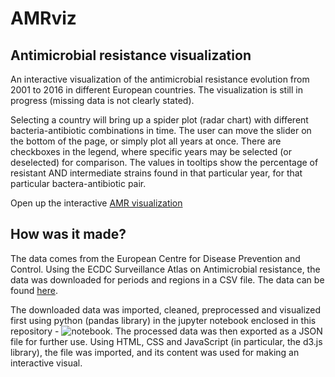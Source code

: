 # AMRviz
## Antimicrobial resistance visualization

An interactive visualization of the antimicrobial resistance evolution from 2001 to 2016 in different European countries.
The visualization is still in progress (missing data is not clearly stated).

Selecting a country will bring up a spider plot (radar chart) with different bacteria-antibiotic combinations in time.
The user can move the slider on the bottom of the page, or simply plot all years at once. There are checkboxes in the legend, where specific years may be selected (or deselected) for comparison. The values in tooltips show the percentage of resistant AND intermediate strains found in that particular year, for that particular bactera-antibiotic pair.

Open up the interactive [AMR visualization](https://stup4r.github.io/AMRviz/index.html)


## How was it made?

The data comes from the European Centre for Disease Prevention and Control. Using the ECDC Surveillance Atlas on Antimicrobial resistance, the data was downloaded for periods and regions in a CSV file. The data can be found [here](https://ecdc.europa.eu/en/antimicrobial-resistance/surveillance-and-disease-data/data-ecdc).

The downloaded data was imported, cleaned, preprocessed and visualized first using python (pandas library) in the jupyter notebook enclosed in this repository - ![notebook](AMRviz.ipynb). The processed data was then exported as a JSON file for further use. Using HTML, CSS and JavaScript (in particular, the d3.js library), the file was imported, and its content was used for making an interactive visual.
